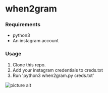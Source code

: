 # when2gram

### Requirements ###
* python3
* An instagram account

### Usage ###
1. Clone this repo.
2. Add your instagram credentials to creds.txt
3. Run 'python3 when2gram.py creds.txt'

![picture alt](http://i.imgur.com/L7qEXnp.png)

